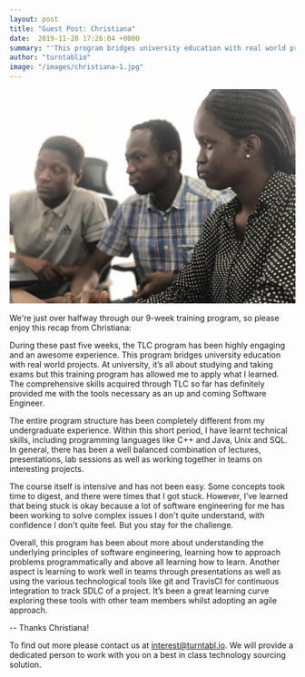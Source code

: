 ```yaml
---
layout: post
title: "Guest Post: Christiana"
date:  2019-11-20 17:26:04 +0000
summary: "'This program bridges university education with real world projects'"
author: "turntablio"
image: "/images/christiana-1.jpg"
---
```


![Christiana](/images/christiana-1.jpg "Christiana in class at turntabl")

We're just over halfway through our 9-week training program, so please enjoy this recap from Christiana:


During these past five weeks, the TLC program has been highly engaging and an awesome experience. This program bridges university education with real world projects. At university, it’s all about studying and taking exams but this training program has allowed me to apply what I learned. The comprehensive skills acquired through TLC so far has definitely provided me with the tools necessary as an up and coming Software Engineer.  

The entire program structure has been completely different from my undergraduate experience.  Within this short period, I have learnt technical skills, including programming languages like C++ and Java, Unix and SQL. In general, there has been a well balanced combination of lectures, presentations, lab sessions as well as working together in teams on interesting projects.


The course itself is intensive and has not been easy. Some concepts took time to digest, and there were times that I got stuck. However, I’ve learned that being stuck is okay because a lot of software engineering for me has been working to solve complex issues I don't quite understand, with confidence I don't quite feel. But you stay for the challenge.


Overall, this program has been about more about understanding the underlying principles of software engineering, learning how to approach problems programmatically and above all learning how to learn. Another aspect is learning to work well in teams through presentations as well as using the various technological tools like git and TravisCI for continuous integration to track SDLC of a project. It’s been a great learning curve exploring these tools with other team members whilst adopting an agile approach.

--
Thanks Christiana!

To find out more please contact us at <a href="mailto:interest@turntabl.io" class="link">interest@turntabl.io</a>.  We will provide a dedicated person to work with you on a best in class technology sourcing solution.
